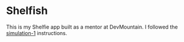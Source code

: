 # Shelfish

This is my Shelfie app built as a mentor at DevMountain. I followed the [simulation-1](https://github.com/DevMountain/simulation-1/blob/master/README.md#database) instructions.